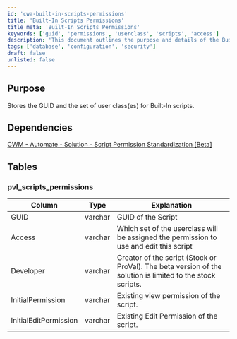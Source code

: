 ```yaml
---
id: 'cwa-built-in-scripts-permissions'
title: 'Built-In Scripts Permissions'
title_meta: 'Built-In Scripts Permissions'
keywords: ['guid', 'permissions', 'userclass', 'scripts', 'access']
description: 'This document outlines the purpose and details of the Built-In Scripts Permissions, including the GUID and user class assignments for script access and editing. It also highlights dependencies and provides a table detailing the structure of the pvl_scripts_permissions table.'
tags: ['database', 'configuration', 'security']
draft: false
unlisted: false
---
```

## Purpose

Stores the GUID and the set of user class(es) for Built-In scripts.

## Dependencies

[CWM - Automate - Solution - Script Permission Standardization [Beta]](https://proval.itglue.com/DOC-5078775-16760863)

## Tables

### pvl_scripts_permissions

| Column               | Type    | Explanation                                                                                       |
|----------------------|---------|---------------------------------------------------------------------------------------------------|
| GUID                 | varchar | GUID of the Script                                                                                |
| Access               | varchar | Which set of the userclass will be assigned the permission to use and edit this script            |
| Developer            | varchar | Creator of the script (Stock or ProVal). The beta version of the solution is limited to the stock scripts. |
| InitialPermission     | varchar | Existing view permission of the script.                                                          |
| InitialEditPermission | varchar | Existing Edit Permission of the script.                                                           |


